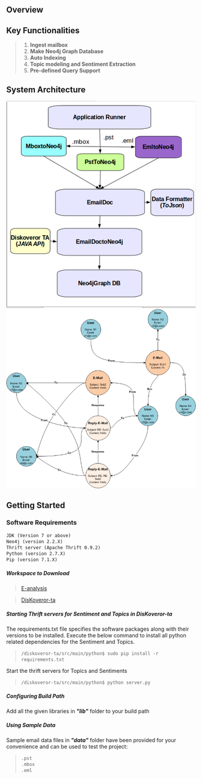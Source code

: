 ## **Overview**
## **Key Functionalities**



> 1. **Ingest mailbox**
> 2. **Make Neo4j Graph Database**
> 3. **Auto Indexing**
> 4. **Topic modeling and Sentiment Extraction**
> 5. **Pre-defined Query Support**

## **System Architecture**

![process flow](/flowchart.png "Flowchart")
![Neo4j DB architecture](/Arch2.png "System Architecture")

## **Getting Started**
### **Software Requirements**
    JDK (Version 7 or above)
    Neo4j (version 2.2.X)
    Thrift server (Apache Thrift 0.9.2)
    Python (version 2.7.X)
    Pip (version 7.1.X)

##### **_Workspace to Download_**
  > [E-analysis](https://gitlab.com/nishantgandhi99/EmailNeo4j.git)

  > [DisKoveror-ta](https://github.com/serendio-labs/diskoveror-ta/archive/master.zip) 
##### **_Starting Thrift servers for Sentiment and Topics in DisKoveror-ta_**

The requirements.txt file specifies the software packages along with their versions to be installed. Execute the
below command to install all python related dependencies for the Sentiment and Topics.

>     /diskoveror-ta/src/main/python$ sudo pip install -r requirements.txt

Start the thrift servers for Topics and Sentiments 

>     /diskoveror-ta/src/main/python$ python server.py

##### **_Configuring Build Path_**

Add all the given libraries in **_"lib"_** folder to your build path

##### **_Using Sample Data_**

Sample email data files in **_"data"_** folder have been provided for your convenience and can be used to test the project:
>     .pst
>     .mbox
>     .eml